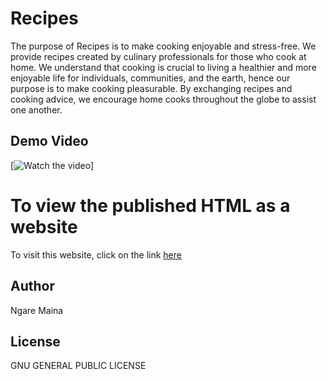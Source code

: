# Recipes #
The purpose of Recipes is to make cooking enjoyable and stress-free. We provide recipes created by culinary professionals for those who cook at home. We understand that cooking is crucial to living a healthier and more enjoyable life for individuals, communities, and the earth, hence our purpose is to make cooking pleasurable. By exchanging recipes and cooking advice, we encourage home cooks throughout the globe to assist one another.

## Demo Video ##
[![Watch the video](./media/video.gif)]

# To view the published HTML as a website #
To visit this website, click on the link [here](https://mapishi.netlify.app/)

## Author ##
Ngare Maina 

## License ##
GNU GENERAL PUBLIC LICENSE